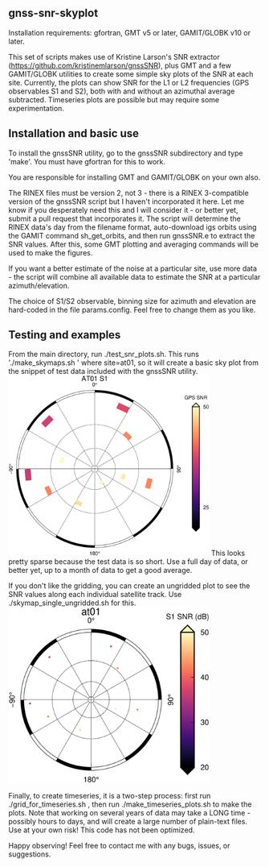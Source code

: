 gnss-snr-skyplot
-------

Installation requirements: gfortran, GMT v5 or later, GAMIT/GLOBK v10 or later.

This set of scripts makes use of Kristine Larson's SNR extractor (https://github.com/kristinemlarson/gnssSNR), plus GMT and a few GAMIT/GLOBK utilities to create some simple sky plots of the SNR at each site. Currently, the plots can show SNR for the L1 or L2 frequencies (GPS observables S1 and S2), both with and without an azimuthal average subtracted. Timeseries plots are possible but may require some experimentation.

## Installation and basic use
To install the gnssSNR utility, go to the gnssSNR subdirectory and type 'make'. You must have gfortran for this to work.

You are responsible for installing GMT and GAMIT/GLOBK on your own also.

The RINEX files must be version 2, not 3 - there is a RINEX 3-compatible version of the gnssSNR script but I haven't incorporated it here. Let me know if you desperately need this and I will consider it - or better yet, submit a pull request that incorporates it. The script will determine the RINEX data's day from the filename format, auto-download igs orbits using the GAMIT command sh_get_orbits, and then run gnssSNR.e to extract the SNR values. After this, some GMT plotting and averaging commands will be used to make the figures.

If you want a better estimate of the noise at a particular site, use more data - the script will combine all available data to estimate the SNR at a particular azimuth/elevation.

The choice of S1/S2 observable, binning size for azimuth and elevation are hard-coded in the file params.config. Feel free to change them as you like.

## Testing and examples
From the main directory, run ./test_snr_plots.sh. This runs './make_skymaps.sh <site>' where site=at01, so it will create a basic sky plot from the snippet of test data included with the gnssSNR utility.
<img src="at01_S1_skyplot.png" width=400>
This looks pretty sparse because the test data is so short. Use a full day of data, or better yet, up to a month of data to get a good average.

If you don't like the gridding, you can create an ungridded plot to see the SNR values along each individual satellite track. Use ./skymap_single_ungridded.sh for this.
<img src="at01_S1_ungridded.png" width=400>

Finally, to create timeseries, it is a two-step process: first run ./grid_for_timeseries.sh <rinex files>, then run ./make_timeseries_plots.sh to make the plots. Note that working on several years of data may take a LONG time - possibly hours to days, and will create a large number of plain-text files. Use at your own risk! This code has not been optimized.

Happy observing! Feel free to contact me with any bugs, issues, or suggestions.

